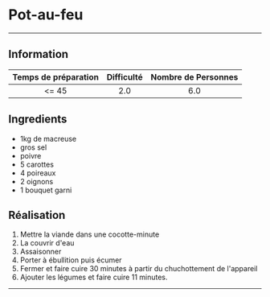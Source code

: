 # Pot-au-feu



---

## Information

| Temps de préparation  | Difficulté    | Nombre de Personnes |
|:---------------------:|:-------------:|:-------------------:|
| <= 45            | 2.0  | 6.0        |

## Ingredients

- 1kg de macreuse
- gros sel
- poivre
- 5 carottes
- 4 poireaux
- 2 oignons
- 1 bouquet garni


## Réalisation

1. Mettre la viande dans une cocotte-minute
1. La couvrir d'eau
1. Assaisonner
1. Porter à ébullition puis écumer
1. Fermer et faire cuire 30 minutes à partir du chuchottement de l'appareil
1. Ajouter les légumes et faire cuire 11 minutes.


---


